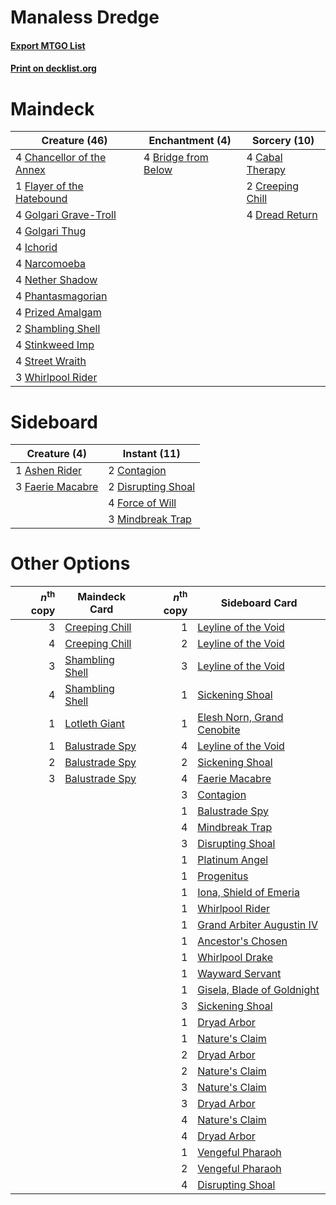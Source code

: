 # Manaless Dredge

#### [Export MTGO List](../collection/Manaless%20Dredge/Manaless%20Dredge.txt)
#### [Print on decklist.org](http://decklist.org/?deckmain=4%09Bridge%20from%20Below%0A4%09Cabal%20Therapy%0A4%09Chancellor%20of%20the%20Annex%0A2%09Creeping%20Chill%0A4%09Dread%20Return%0A1%09Flayer%20of%20the%20Hatebound%0A4%09Golgari%20Grave-Troll%0A4%09Golgari%20Thug%0A4%09Ichorid%0A4%09Narcomoeba%0A4%09Nether%20Shadow%0A4%09Phantasmagorian%0A4%09Prized%20Amalgam%0A2%09Shambling%20Shell%0A4%09Stinkweed%20Imp%0A4%09Street%20Wraith%0A3%09Whirlpool%20Rider&deckside=1%09Ashen%20Rider%0A2%09Contagion%0A2%09Disrupting%20Shoal%0A3%09Faerie%20Macabre%0A4%09Force%20of%20Will%0A3%09Mindbreak%20Trap)
# Maindeck

|                                           Creature (46)                                            |                                       Enchantment (4)                                        |                                       Sorcery (10)                                        |
|----------------------------------------------------------------------------------------------------|----------------------------------------------------------------------------------------------|-------------------------------------------------------------------------------------------|
|4 [Chancellor of the Annex](http://gatherer.wizards.com/Pages/Card/Details.aspx?multiverseid=218083)|4 [Bridge from Below](http://gatherer.wizards.com/Pages/Card/Details.aspx?multiverseid=136054)|4 [Cabal Therapy](http://gatherer.wizards.com/Pages/Card/Details.aspx?multiverseid=413625) |
|1 [Flayer of the Hatebound](http://gatherer.wizards.com/Pages/Card/Details.aspx?multiverseid=262853)|                                                                                              |2 [Creeping Chill](http://gatherer.wizards.com/Pages/Card/Details.aspx?multiverseid=452816)|
|4 [Golgari Grave-Troll](http://gatherer.wizards.com/Pages/Card/Details.aspx?multiverseid=338406)    |                                                                                              |4 [Dread Return](http://gatherer.wizards.com/Pages/Card/Details.aspx?multiverseid=389491)  |
|4 [Golgari Thug](http://gatherer.wizards.com/Pages/Card/Details.aspx?multiverseid=292953)           |                                                                                              |                                                                                           |
|4 [Ichorid](http://gatherer.wizards.com/Pages/Card/Details.aspx?multiverseid=413635)                |                                                                                              |                                                                                           |
|4 [Narcomoeba](http://gatherer.wizards.com/Pages/Card/Details.aspx?multiverseid=136140)             |                                                                                              |                                                                                           |
|4 [Nether Shadow](http://gatherer.wizards.com/Pages/Card/Details.aspx?multiverseid=669)             |                                                                                              |                                                                                           |
|4 [Phantasmagorian](http://gatherer.wizards.com/Pages/Card/Details.aspx?multiverseid=124472)        |                                                                                              |                                                                                           |
|4 [Prized Amalgam](http://gatherer.wizards.com/Pages/Card/Details.aspx?multiverseid=410014)         |                                                                                              |                                                                                           |
|2 [Shambling Shell](http://gatherer.wizards.com/Pages/Card/Details.aspx?multiverseid=292957)        |                                                                                              |                                                                                           |
|4 [Stinkweed Imp](http://gatherer.wizards.com/Pages/Card/Details.aspx?multiverseid=193870)          |                                                                                              |                                                                                           |
|4 [Street Wraith](http://gatherer.wizards.com/Pages/Card/Details.aspx?multiverseid=442097)          |                                                                                              |                                                                                           |
|3 [Whirlpool Rider](http://gatherer.wizards.com/Pages/Card/Details.aspx?multiverseid=27670)         |                                                                                              |                                                                                           |


# Sideboard

|                                       Creature (4)                                        |                                        Instant (11)                                        |
|-------------------------------------------------------------------------------------------|--------------------------------------------------------------------------------------------|
|1 [Ashen Rider](http://gatherer.wizards.com/Pages/Card/Details.aspx?multiverseid=373689)   |2 [Contagion](http://gatherer.wizards.com/Pages/Card/Details.aspx?multiverseid=3069)        |
|3 [Faerie Macabre](http://gatherer.wizards.com/Pages/Card/Details.aspx?multiverseid=201822)|2 [Disrupting Shoal](http://gatherer.wizards.com/Pages/Card/Details.aspx?multiverseid=74128)|
|                                                                                           |4 [Force of Will](http://gatherer.wizards.com/Pages/Card/Details.aspx?multiverseid=3107)    |
|                                                                                           |3 [Mindbreak Trap](http://gatherer.wizards.com/Pages/Card/Details.aspx?multiverseid=197532) |


# Other Options

|*n*<sup>th</sup> copy|                                      Maindeck Card                                       |*n*<sup>th</sup> copy|                                           Sideboard Card                                            |
|--------------------:|------------------------------------------------------------------------------------------|--------------------:|-----------------------------------------------------------------------------------------------------|
|                    3|[Creeping Chill](http://gatherer.wizards.com/Pages/Card/Details.aspx?multiverseid=452816) |                    1|[Leyline of the Void](http://gatherer.wizards.com/Pages/Card/Details.aspx?multiverseid=107682)       |
|                    4|[Creeping Chill](http://gatherer.wizards.com/Pages/Card/Details.aspx?multiverseid=452816) |                    2|[Leyline of the Void](http://gatherer.wizards.com/Pages/Card/Details.aspx?multiverseid=107682)       |
|                    3|[Shambling Shell](http://gatherer.wizards.com/Pages/Card/Details.aspx?multiverseid=292957)|                    3|[Leyline of the Void](http://gatherer.wizards.com/Pages/Card/Details.aspx?multiverseid=107682)       |
|                    4|[Shambling Shell](http://gatherer.wizards.com/Pages/Card/Details.aspx?multiverseid=292957)|                    1|[Sickening Shoal](http://gatherer.wizards.com/Pages/Card/Details.aspx?multiverseid=74127)            |
|                    1|[Lotleth Giant](http://gatherer.wizards.com/Pages/Card/Details.aspx?multiverseid=452824)  |                    1|[Elesh Norn, Grand Cenobite](http://gatherer.wizards.com/Pages/Card/Details.aspx?multiverseid=438584)|
|                    1|[Balustrade Spy](http://gatherer.wizards.com/Pages/Card/Details.aspx?multiverseid=366464) |                    4|[Leyline of the Void](http://gatherer.wizards.com/Pages/Card/Details.aspx?multiverseid=107682)       |
|                    2|[Balustrade Spy](http://gatherer.wizards.com/Pages/Card/Details.aspx?multiverseid=366464) |                    2|[Sickening Shoal](http://gatherer.wizards.com/Pages/Card/Details.aspx?multiverseid=74127)            |
|                    3|[Balustrade Spy](http://gatherer.wizards.com/Pages/Card/Details.aspx?multiverseid=366464) |                    4|[Faerie Macabre](http://gatherer.wizards.com/Pages/Card/Details.aspx?multiverseid=201822)            |
|                     |                                                                                          |                    3|[Contagion](http://gatherer.wizards.com/Pages/Card/Details.aspx?multiverseid=3069)                   |
|                     |                                                                                          |                    1|[Balustrade Spy](http://gatherer.wizards.com/Pages/Card/Details.aspx?multiverseid=366464)            |
|                     |                                                                                          |                    4|[Mindbreak Trap](http://gatherer.wizards.com/Pages/Card/Details.aspx?multiverseid=197532)            |
|                     |                                                                                          |                    3|[Disrupting Shoal](http://gatherer.wizards.com/Pages/Card/Details.aspx?multiverseid=74128)           |
|                     |                                                                                          |                    1|[Platinum Angel](http://gatherer.wizards.com/Pages/Card/Details.aspx?multiverseid=106537)            |
|                     |                                                                                          |                    1|[Progenitus](http://gatherer.wizards.com/Pages/Card/Details.aspx?multiverseid=179496)                |
|                     |                                                                                          |                    1|[Iona, Shield of Emeria](http://gatherer.wizards.com/Pages/Card/Details.aspx?multiverseid=397800)    |
|                     |                                                                                          |                    1|[Whirlpool Rider](http://gatherer.wizards.com/Pages/Card/Details.aspx?multiverseid=27670)            |
|                     |                                                                                          |                    1|[Grand Arbiter Augustin IV](http://gatherer.wizards.com/Pages/Card/Details.aspx?multiverseid=107329) |
|                     |                                                                                          |                    1|[Ancestor's Chosen](http://gatherer.wizards.com/Pages/Card/Details.aspx?multiverseid=130550)         |
|                     |                                                                                          |                    1|[Whirlpool Drake](http://gatherer.wizards.com/Pages/Card/Details.aspx?multiverseid=27671)            |
|                     |                                                                                          |                    1|[Wayward Servant](http://gatherer.wizards.com/Pages/Card/Details.aspx?multiverseid=426910)           |
|                     |                                                                                          |                    1|[Gisela, Blade of Goldnight](http://gatherer.wizards.com/Pages/Card/Details.aspx?multiverseid=442193)|
|                     |                                                                                          |                    3|[Sickening Shoal](http://gatherer.wizards.com/Pages/Card/Details.aspx?multiverseid=74127)            |
|                     |                                                                                          |                    1|[Dryad Arbor](http://gatherer.wizards.com/Pages/Card/Details.aspx?multiverseid=136196)               |
|                     |                                                                                          |                    1|[Nature's Claim](http://gatherer.wizards.com/Pages/Card/Details.aspx?multiverseid=382316)            |
|                     |                                                                                          |                    2|[Dryad Arbor](http://gatherer.wizards.com/Pages/Card/Details.aspx?multiverseid=136196)               |
|                     |                                                                                          |                    2|[Nature's Claim](http://gatherer.wizards.com/Pages/Card/Details.aspx?multiverseid=382316)            |
|                     |                                                                                          |                    3|[Nature's Claim](http://gatherer.wizards.com/Pages/Card/Details.aspx?multiverseid=382316)            |
|                     |                                                                                          |                    3|[Dryad Arbor](http://gatherer.wizards.com/Pages/Card/Details.aspx?multiverseid=136196)               |
|                     |                                                                                          |                    4|[Nature's Claim](http://gatherer.wizards.com/Pages/Card/Details.aspx?multiverseid=382316)            |
|                     |                                                                                          |                    4|[Dryad Arbor](http://gatherer.wizards.com/Pages/Card/Details.aspx?multiverseid=136196)               |
|                     |                                                                                          |                    1|[Vengeful Pharaoh](http://gatherer.wizards.com/Pages/Card/Details.aspx?multiverseid=220170)          |
|                     |                                                                                          |                    2|[Vengeful Pharaoh](http://gatherer.wizards.com/Pages/Card/Details.aspx?multiverseid=220170)          |
|                     |                                                                                          |                    4|[Disrupting Shoal](http://gatherer.wizards.com/Pages/Card/Details.aspx?multiverseid=74128)           |

